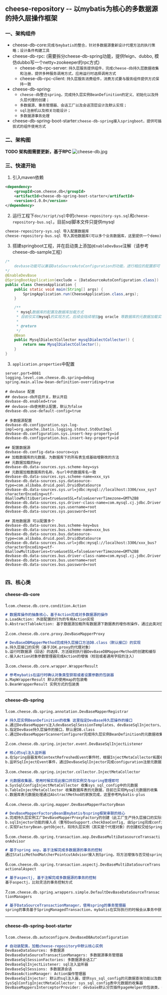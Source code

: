 ## cheese-repository -- 以mybatis为核心的多数据源的持久层操作框架

### 一、架构组件
- cheese-db-core:`完成与mybatis的整合，针对多数据源重新设计代理方法的执行策略；设计条件构建工具`
- cheese-db-rpc: (需要拆分cheese-db-spring功能，提供feign、dubbo, 模仿dubbo写一个netty+zookeeper的rpc方式)
    - cheese-db-rpc-server: `持久层服务提供组件，完成cheese-db持久层数据收集和注册，提供多种服务调用方式，应用运行时选择调用方式`
    - cheese-db-rpc-client: `持久层服务消费组件，消费方式要与服务组件提供方式保持一致`
- cheese-db-spring:
    - `cheese-db整合spring，完成持久层实例BeanDefinition的定义、初始化以及持久层代理的创建；`
    - `多数据源、事务管理器、会话工厂以及会话顶层设计及默认实现；`
    - `sql注册机以及相关功能设计；`
    - `多数据源事务处理`
- cheese-db-spring-boot-starter:`cheese-db-spring接入springboot，提供可插拔式的组件使用方式`

### 二、架构图
**TODO 架构图需要更新，基于RPC**
![cheese-db.jpg](https://www.showdoc.com.cn/server/api/attachment/visitFile?sign=f1ed8a078a7e2072f8a2db74734fa32b "[cheese-db.jpg")


### 三、快速开始
1. 引入maven依赖
```xml
<dependency>
    <groupId>com.cheese.db</groupId>
    <artifactId>cheese-db-spring-boot-starter</artifactId>
    <version>1.0.0</version>
</dependency>
```
2. 运行工程下`doc/script/sql`中的`cheese-repository-sys.sql`和`cheese-repository-bus.sql`，目前sql脚本文件只提供mysql
```markdown
cheese-repository-sys.sql 导入配置数据库
cheese-repository-bus.sql 导入其他数据库(可以多个业务数据库，这里提供一个demo)

```

3. 搭建springboot工程，并在启动类上添加`@EnableDevBase`注解（请参考cheese-db-sample工程）
```java
/*
	devbase功能可以兼容DataSourceAutoConfiguration的功能，进行相应的配置即可
*/
@EnableDevBase
@SpringBootApplication(exclude = {DataSourceAutoConfiguration.class})
public class CheeseApplication {
    public static void main(String[] args) {
        SpringApplication.run(CheeseApplication.class,args);
    }

    /**
     * mysql数据库的配置及数据库加载方式
     * 目前仅实现mysql的实现方式，后续会陆续增加pg oracle 等数据库的元数据加载实现
     * 
     * @return
     */
    @Bean
    public MysqlDialectCollector mysqlDialectCollector() {
        return new MysqlDialectCollector();
    }
}
```
3. `application.properties`中配置
```properties
server.port=8081
logging.level.com.cheese.db.spring=debug
spring.main.allow-bean-definition-overriding=true

# devbase 配置
## devbase-db开启开关，默认开启
devbase-db.enabled=true
## devbase-db使用默认配置，默认为false
devbase-db.use-default-config=true

# 多数据源配置
devbase-db.configuration.sys.log-impl=org.apache.ibatis.logging.stdout.StdOutImpl
devbase-db.configuration.sys.insert-key-property=id
devbase-db.configuration.bus.insert-key-property=id

## 配置数据源
devbase-db.config-data-source=sys
## 加载数据库的元数据，为数据库下的所有表生成基础增删改的方法
## 元数据加载的key
devbase-db.data-sources.sys.scheme-key=sys
## 元数据加载数据库的名称，与url中的数据库名一致
devbase-db.data-sources.sys.scheme-name=xxx_sys
devbase-db.data-sources.sys.datasource-type=com.alibaba.druid.pool.DruidDataSource
devbase-db.data-sources.sys.url=jdbc:mysql://localhost:3306/xxx_sys?characterEncoding=utf-8&allowMultiQueries=true&useSSL=false&serverTimezone=GMT%2B8
devbase-db.data-sources.sys.driver-class-name=com.mysql.cj.jdbc.Driver
devbase-db.data-sources.sys.username=root
devbase-db.data-sources.sys.password=root

## 其他数据源 可以配置多个 
devbase-db.data-sources.bus.scheme-key=bus
devbase-db.data-sources.bus.scheme-name=xxx_bus
devbase-db.data-sources.bus.datasource-type=com.alibaba.druid.pool.DruidDataSource
devbase-db.data-sources.bus.url=jdbc:mysql://localhost:3306/xxx_bus?characterEncoding=utf-8&allowMultiQueries=true&useSSL=false&serverTimezone=GMT%2B8
devbase-db.data-sources.bus.driver-class-name=com.mysql.cj.jdbc.Driver
devbase-db.data-sources.bus.username=root
devbase-db.data-sources.bus.password=root


```

### 四、核心类

#### cheese-db-core
1.`com.cheese.db.core.condition.Action`
```markdown
# 数据库操作的抽象核心，基于Action完成对多数据源的操作
a.LoadAction: 外部配置的行为的专用Action实现
b.AbstractTableAction: 基于数据源加载所有数据源下数据表的增伤改操作，通过此类对应子类实现

```

2.`com.cheese.db.core.proxy.DevBaseMapperProxy`
```markdown
# DevBaseDBMapperMethod完成持久层接口方法DB.class（默认接口）的实现
a.持久层接口的实例（基于JDK.proxy的代理对象）
b.运行时数据源（回话）的选择、方法级别执行器DevBaseDBMapperMethod的创建和缓存
c.接入Action对象参数管理器完成Action的增强（校验或者通用字段的注入）
```

3.`com.cheese.db.core.wrapper.WrapperResult`
```markdown
# 参考mybatis在运行时确认对象类型获取或者设置参数的包装器
a.MapWrapperResult 默认的使用map的包装嘞
b.BeanWrapperResult 实例方式的包装类
```
<hr/>

#### cheese-db-spring

1.`com.cheese.db.spring.annotation.DevBaseMapperRegistrar`
```markdown
# 持久层实例BeanDefinition的收集 这里指定DevBase持久层操作的接口
a.通过DevBaseMappers注入devBaseSqlSessionTemplates、devBaseSqlInjectors、devBaseActionManager实例的名称
b.指定DevBase持久层操作的接口，默认是DB.class
c.通过DevBaseMapperScannerConfigurer完成持久层实例BeanDefinition的元数据收集与注册

```

2.`com.cheese.db.spring.injector.event.DevBaseSqlInjectListener`
```markdown
# 核心的sql注入监听器
a.在Spring容器发布ContextRefreshedEvent事件时，根据InjectMetaCollector拓展收集需要注册的配置以及数据库表的操作
b.监听SqlInjectEvent事件，通过DevBaseSqlInjector完成configuration注册元数据的Statement的操作

```

3.`com.cheese.db.spring.injector.collector.InjectMetaCollector`
```markdown
# 元数据收集器，使用时候实现此接口并将实例交与spring管理即可
a.SysSqlConfigInjectMetaCollector 收集sys_sql_config中的元数据
b.TableInjectMetaCollector 收集数据库表的元数据，目前已实现Mysql元数据的收集
c.数据库表元数据处理通过AbstractMethod的家族完成，这里参考Mybatis-plus

```

4.`com.cheese.db.spring.mapper.DevBaseMapperFactoryBean`
```markdown
# DevBaseMapperFactoryBean是mybatis与spring框架串联的核心
a.完成持久层实例工厂DevBaseMapperProxyFactory的创建（此工厂生产持久层接口的实际执行对象，）
b.sqlInjector功能的接入点（重写DaoSupport.checkDaoConfig, 由Spring完成configuration注册元数据的Statement的操作，元数据这里指sql_config的获取方式、scheme元数据的获取方式）
c.实现FactoryBean.getObject，将持久层实例（其实是个代理对象）的创建权交给Spring管理

```

5.`com.cheese.db.spring.transaction.aop.DevBaseMultiDatasourceTransactionAdvisor`
```markdown
# 基于spring aop，基于注解完成多数据源的事务的控制
通过StaticMethodMatcherPointcutAdvisor接入到Spring，将方法增强与否交给spring判断

```

6.`com.cheese.db.spring.transaction.aspectj.DevBaseMultiDataSourceTransactionalAspect`
```markdown
# 基于aspectj, 基于注解完成多数据源的事务的控制
基于aspectj，比较灵活的事务控制方式

```

7.`com.cheese.db.spring.wrappers.simple.DefaultDevBaseDataSourceTransactionManagers`
```markdown
# 基于DataSourceTransactionManager，使用spring的事务管理器 
spring的事务基于SpringManagedTransaction，mybatis在实际执行的时候会从事务中获取connection, 如果开启了事务connection是储存在TransactionSynchronizationManager中，用的是ThreadLocal

```
<hr/>

#### cheese-db-spring-boot-starter

1.`com.cheese.db.autoconfigure.DevBaseDBAutoConfiguration`
```markdown
# 自动装配类，加载cheese-repository中默认核心实例
DevBaseDataSources: 多数据源
DevBaseDataSourceTransactionManagers: 多数据源事务管理器
DevBaseSqlSessionFactories: 多数据源会话工厂
DevBaseSqlInjectListener: sql注入监听器
DevBaseSqlSessions: 多数据源会话
DevBaseActionManager: Action操作管理器
DevBaseSqlInjector: 默认的sql注入器，提供sys_sql_config的元数据查询功能以及数据库元数据查询功能
SysSqlConfigInjectMetaCollector: sys_sql_config表中元数据的收集器
DevBaseMappersInterceptorProvider: devbase默认分页插件pageHelper的包装类，考虑到考虑devBase和其他持久层框架共同时的隔离处理

```